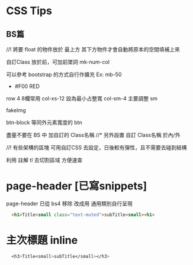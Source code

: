 # CSS Tips

## BS篇
//! 將要 float 的物件放於 最上方
其下方物件才會自動將原本的空間填補上來

自訂Class 放於前，可加前墜詞 mk-num-col

可以參考 bootstrap 的方式自行作擴充
Ex: mb-50

* #F00 RED

row 4 8欄常用
col-xs-12 設為最小占整寬
col-sm-4  主要調整 sm

fakeImg 

btn-block 等同外元素寬度的 btn

盡量不要在 BS 中 加自訂的 Class名稱
//* 另外設置 自訂 Class名稱 於內/外

//! 有些架構的區塊
可用自訂CSS 去設定，日後較有彈性，且不需要去碰到結構

利用 註解 tl 去切割區域 方便速查
<!-- //*==================== -->

# page-header [已寫snippets]
page-header 已從 bs4 移除
改成用 通用類別自行呈現
```html
  <h1>Title<small class="text-muted">subTitle<small><h1>
```

# 主次標題 inline
```css
  <h3>Title<small>subTitle</small></h3>
```
